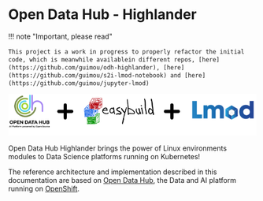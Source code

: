 # Open Data Hub - Highlander

!!! note "Important, please read"

    This project is a work in progress to properly refactor the initial code, which is meanwhile availablein different repos, [here](https://github.com/guimou/odh-highlander), [here](https://github.com/guimou/s2i-lmod-notebook) and [here](https://github.com/guimou/jupyter-lmod)

![ODH+EasyBuild+Lmod](./img/banner.png)

Open Data Hub Highlander brings the power of Linux environments modules to Data Science platforms running on Kubernetes!

The reference architecture and implementation described in this documentation are based on [Open Data Hub](http://opendatahub.io/), the Data and AI platform running on [OpenShift](https://www.redhat.com/en/technologies/cloud-computing/openshift).
